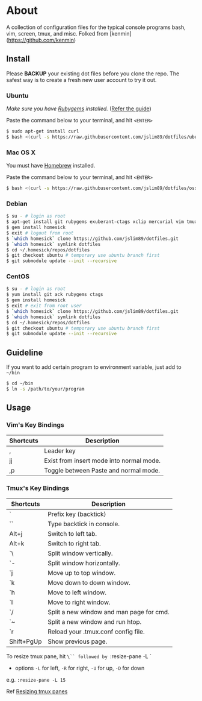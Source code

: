 # About

A collection of configuration files for the typical console programs bash, vim,
screen, tmux, and misc. 
Folked from [kenmin] (https://github.com/kenmin)

## Install

Please **BACKUP** your existing dot files before you clone the repo. The safest way is to create a fresh new user account to try it out.

### Ubuntu

_Make sure you have [Rubygems](https://rubygems.org/) installed._
([Refer the guide](https://gorails.com/setup/ubuntu/16.04))

Paste the command below to your terminal, and hit `<ENTER>`

```sh
$ sudo apt-get install curl
$ bash <(curl -s https://raw.githubusercontent.com/jslim89/dotfiles/ubuntu/bin/build.sh)
```

### Mac OS X

You must have [Homebrew](http://brew.sh/) installed.

Paste the command below to your terminal, and hit `<ENTER>`

```sh
$ bash <(curl -s https://raw.githubusercontent.com/jslim89/dotfiles/osx/bin/build.sh)
```

### Debian

```sh
$ su - # login as root
$ apt-get install git rubygems exuberant-ctags xclip mercurial vim tmux screen ack-grep
$ gem install homesick
$ exit # logout from root
$ `which homesick` clone https://github.com/jslim89/dotfiles.git
$ `which homesick` symlink dotfiles
$ cd ~/.homesick/repos/dotfiles
$ git checkout ubuntu # temporary use ubuntu branch first
$ git submodule update --init --recursive
```

### CentOS

```sh
$ su - # login as root
$ yum install git ack rubygems ctags
$ gem install homesick
$ exit # exit from root user
$ `which homesick` clone https://github.com/jslim89/dotfiles.git
$ `which homesick` symlink dotfiles
$ cd ~/.homesick/repos/dotfiles
$ git checkout ubuntu # temporary use ubuntu branch first
$ git submodule update --init --recursive
```

## Guideline
If you want to add certain program to environment variable, just add to `~/bin`

```sh
$ cd ~/bin
$ ln -s /path/to/your/program
```

## Usage

### Vim's Key Bindings
| Shortcuts | Description                              |
|-----------|------------------------------------------|
| ,         | Leader key                               |
| jj        | Exist from insert mode into normal mode. |
| ,p        | Toggle between Paste and normal mode.    |

### Tmux's Key Bindings
| Shortcuts  | Description                              |
|------------|------------------------------------------|
| `          | Prefix key (backtick)                    |
| ``         | Type backtick in console.                |
| Alt+j      | Switch to left tab.                      |
| Alt+k      | Switch to right tab.                     |
| `\         | Split window vertically.                 |
| `-         | Split window horizontally.               |
| `j         | Move up to top window.                   |
| `k         | Move down to down window.                |
| `h         | Move to left window.                     |
| `l         | Move to right window.                    |
| `/         | Split a new window and man page for cmd. |
| `~         | Split a new window and run htop.         |
| `r         | Reload your .tmux.conf config file.      |
| Shift+PgUp | Show previous page.                      |

To resize tmux pane, hit `\`` followed by `:resize-pane -L <size>`
  
- options `-L` for left, `-R` for right, `-U` for up, `-D` for down

e.g. `:resize-pane -L 15`

Ref [Resizing tmux panes](https://michaelsoolee.com/resize-tmux-panes/)
